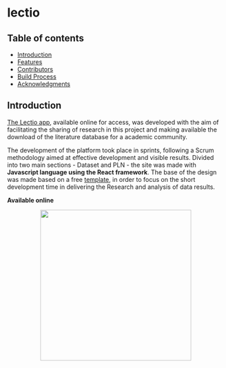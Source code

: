 # lectio

## Table of contents
- [Introduction](#introduction)
- [Features](#features)
- [Contributors](#contributors)
- [Build Process](#build-process)
- [Acknowledgments](#acknowledgments)

## Introduction
[The Lectio app](http://app-lectio.herokuapp.com/), available online for access, was developed with the aim of facilitating the sharing of research in this project and making available the download of the literature database for a academic community.

The development of the platform took place in sprints, following a Scrum methodology aimed at effective development and visible results. Divided into two main sections - Dataset and PLN - the site was made with **Javascript language using the React framework**. The base of the design was made based on a free [template](https://www.creative-tim.com/product/notus-react), in order to focus on the short development time in delivering the Research and analysis of data results. 

**Available online**

<p align="center">
  <img src = "https://imgur.com/a/CI3ZTZE" width=350>
</p>
